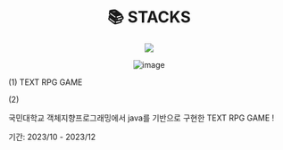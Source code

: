 <div align=center><h1>📚 STACKS</h1></div>

<div align=center> 
  <img src="https://img.shields.io/badge/java-007396?style=for-the-badge&logo=java&logoColor=white"> 
  <br>
</div>

<p align="center">
  <img src="https://github.com/suyamg/JAVA-TEXT-RPG-GAME/assets/135575259/18197340-bf73-48d8-a926-ef8db22e293e" alt="image"/>
</p>

(1) TEXT RPG GAME

(2) 

국민대학교 객체지향프로그래밍에서 java를 기반으로 구현한 TEXT RPG GAME !

기간: 2023/10 - 2023/12
